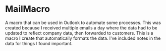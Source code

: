 # MailMacro
A macro that can be used in Outlook to automate some processes.
This was created because I received multiple emails a day where the data had to be updated to reflect company data, 
then forwarded to customers. This is a macro I create that automatically formats the data. I've included notes in the data
for things I found important. 
